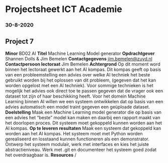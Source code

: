 # Projectsheet ICT Academie

### 30-8-2020

## Project 7

**Minor**
BD02 AI
**Titel**
Machine Learning Model generator
**Opdrachtgever**
Shannen Dolls & Jim Bemelen
**Contactgegevens**
jim.bemelen@zuyd.nl
**Contactpersoon lectoraat**
Jim Bemelen
**Achtergrond**
Op dit moment word binnen het lectoraat gewerkt aan het AI kompas. Dit
kompas geeft op basis van een probleemstelling een advies over welke AI techniek
het beste gebruikt worden bij het oplossen van dit probleem, (gegeven dat het kan
worden opgelost met een AI techniek). Voor sommige technieken is het mogelijk
het advies ook direct toe te passen gegeven dat de vrager ook een dataset tot
zijn of haar beschikking heeft. Voor het domein Machine Learning binnen AI
willen we een systeem ontwikkelen dat op basis van een advies automatisch een
model traint gegeven een geüploade dataset.
**Doelstelling**
Maak een Machine Learning model generator die op basis van een advies het
“beste” model kan maken en daarbij een rapport maakt van het doorlopen proces.
Dit systeem moet gekoppeld kunnen worden aan het AI kompas.
**Op te leveren resultaten**
Maak een systeem dat gekoppeld kan worden aan het AI kompas. Het systeem
moet met Python worden gerealiseerd en losstaand kunnen functioneren als een
demonstrator. Ontwerp het systeem modulair, werk met interfaces en kies het
juiste abstractieniveau. Werk met .git en documenteer het systeem goed zodat
het overdraagbaar is.
**Resources**
/